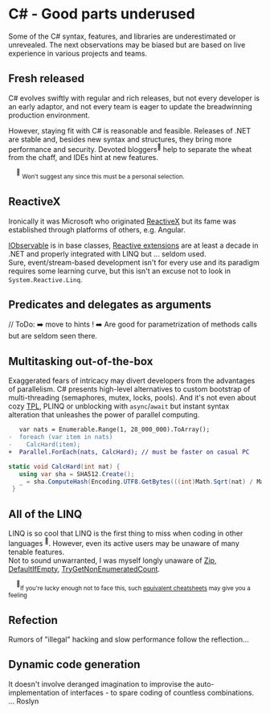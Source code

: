 # C# - Good parts underused

Some of the C# syntax, features, and libraries are underestimated or unrevealed. The next observations may be biased but are based on live experience in various projects and teams.

## Fresh released

C# evolves swiftly with regular and rich releases, but not every developer is an early adaptor, and not every team is eager to update the breadwinning production environment.

However, staying fit with C# is reasonable and feasible. Releases of .NET  are stable and, besides new syntax and structures, they bring more performance and security. 
Devoted bloggers<sup>:raising_hand:</sup> help to separate the wheat from the chaff, and IDEs hint at new features.

&nbsp;&nbsp;&nbsp;&nbsp;<sup>:raising_hand:</sup>&nbsp;<sub>Won't suggest any since this must be a personal selection.</sub>

## ReactiveX
Ironically it was Microsoft who originated [ReactiveX](https://reactivex.io/) but its fame was established through platforms of others, e.g. Angular.

[IObservable](https://docs.microsoft.com/en-us/dotnet/api/system.iobservable-1) is in base classes, [Reactive extensions](https://github.com/dotnet/reactive) are at least a decade in .NET and properly integrated with LINQ but ... seldom used.\
Sure, event/stream-based development isn't for every use and its paradigm requires some learning curve, but this isn't an excuse not to look in `System.Reactive.Linq`.

## Predicates and delegates as arguments

// ToDo: ➡️ move to hints ! ➡️ 
Are good for parametrization of methods calls but are seldom seen there.

## Multitasking out-of-the-box

Exaggerated fears of intricacy may divert developers from the advantages of parallelism. C# presents high-level alternatives to custom bootstrap of multi-threading (semaphores, mutex, locks, pools). And it's not even about cozy [TPL](https://docs.microsoft.com/en-us/dotnet/standard/parallel-programming/task-parallel-library-tpl), PLINQ or unblocking with `async`/`await` but instant syntax alteration that unleashes the power of parallel computing.

```diff
   var nats = Enumerable.Range(1, 28_000_000).ToArray();
-  foreach (var item in nats) 
-    CalcHard(item);
+  Parallel.ForEach(nats, CalcHard); // must be faster on casual PC
```
```csharp
static void CalcHard(int nat) {
   using var sha = SHA512.Create();
   _ = sha.ComputeHash(Encoding.UTF8.GetBytes(((int)Math.Sqrt(nat) / Math.Atan2(nat, nat)).ToString()));
 }

```

## All of the LINQ

LINQ is so cool that LINQ is the first thing to miss when coding in other languages&nbsp;<sup>:thought_balloon:</sup>. However, even its active users may be unaware of many tenable features.\
Not to sound unwarranted, I was myself longly unaware of [Zip](https://learn.microsoft.com/dotnet/api/system.linq.enumerable.zip), [DefaultIfEmpty](https://learn.microsoft.com/dotnet/api/system.linq.enumerable.defaultifempty), [TryGetNonEnumeratedCount](https://learn.microsoft.com/dotnet/api/system.linq.enumerable.trygetnonenumeratedcount).

&nbsp;&nbsp;&nbsp;&nbsp;<sup>:thought_balloon:</sup><sub>If you're lucky enough not to face this, such [equivalent cheatsheets](https://www.garethrepton.com/TypeScript-equivalents-for-DotNet-Linq-functions/) may give you a feeling</sub>

## Refection

Rumors of "illegal" hacking and slow performance follow the reflection...

## Dynamic code generation

It doesn't involve deranged imagination to improvise the auto-implementation of interfaces - to spare coding of countless combinations. ... Roslyn
